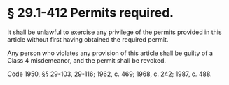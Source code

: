 # § 29.1-412 Permits required.

<p>It shall be unlawful to exercise any privilege of the permits provided in this article without first having obtained the required permit.</p><p>Any person who violates any provision of this article shall be guilty of a Class 4 misdemeanor, and the permit shall be revoked.</p><p>Code 1950, §§ 29-103, 29-116; 1962, c. 469; 1968, c. 242; 1987, c. 488.</p>